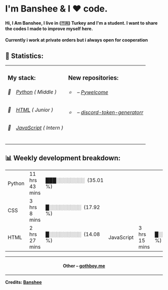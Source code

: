 
<h1>I'm Banshee & I ❤️ code.</h1>
<h4>Hi, I Am Banshee, I live in  (🇹🇷) Turkey and I'm a student. I want to share the codes I made to improve myself here. </h4>
<h4>Currently i work at private orders but i always open for cooperation </h4>
<h2>📝 Statistics: </h2>
<table>
  <tr>
    <td valign="top">
      <h3>My stack: </h3>
      <h6>📒&emsp;<a href="https://github.com/banshee0x?tab=repositories&q=&type=&language=python">Python</a> ( Middle )</h6>
      <h6>📗&emsp;<a href="https://github.com/banshee0x?tab=repositories&q=&type=&language=c%23">HTML</a> ( Junior )</h6>
      <h6>📘&emsp;<a href="https://github.com/banshee0x?tab=repositories&q=&type=&language=golang">JavaScript</a> ( Intern )</h6>
      </td>
     <td valign="top">
      <h3>New repositories: </h3>
           <h6>⭐️&nbsp;&nbsp;&nbsp; – <a href='https://github.com/banshee0x/pywelcomebot'>Pywelcome</a></h6> 
      <h6>⭐️&nbsp;&nbsp;&nbsp; – <a href='https://github.com/banshee0x/discord-token-generator'>discord-token-generatorr</a></h6> 
        </td>
  </tr>
</table>
<h2>📊 Weekly development breakdown: </h2>
<table>
                <tr>
                    <td width=215px;>
                        Python
                    </td>
                    <td>
                        11 hrs 43 mins
                    </td>
                    <td>
                        ███░░░░░░░░&nbsp;&nbsp;(35.01 %)
                    </td>
                </tr>
                <tr>
                    <td width=220px;>
                        CSS
                    </td>
                    <td width=145px;>
                        3 hrs 8 mins
                    </td>
                    <td width=230px;>
                        █░░░░░░░░░&nbsp;&nbsp;(17.92 %)
                    </td>
                </tr>
                <tr>
                    <td width=220px;>
                        HTML
                    </td>
                    <td width=145px;>
                        2 hrs 27 mins
                    </td>
                    <td width=230px;>
                        █░░░░░░░░░&nbsp;&nbsp;(14.08 %)
                    </td>
                                      <td width=220px;>
                        JavaScript
                    </td>
                    <td width=145px;>
                        3 hrs 15 mins
                    </td>
                    <td width=230px;>
                        █░░░░░░░&nbsp;&nbsp;(17.08 %)
                    </td>
                </tr>


</table>
<hr>
<h4 align="center">Other – <a href='http://gothboy.me' target="_blank">gothboy.me</a><h4>
    
-----
Credits: [Banshee](https://github.com/banshee0x)
